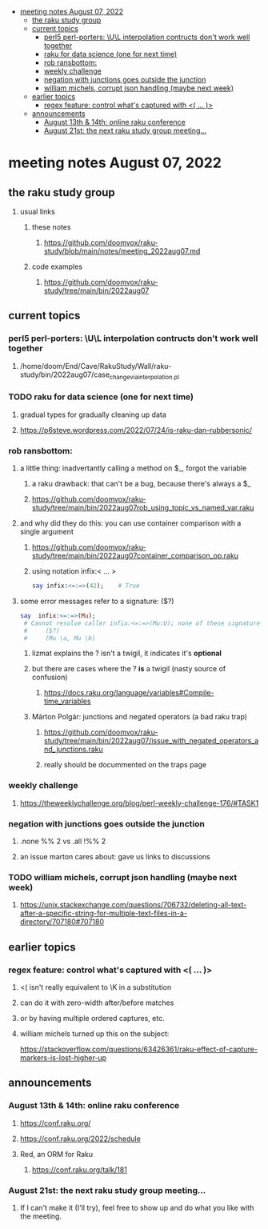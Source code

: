 - [meeting notes August 07, 2022](#org050b04e)
  - [the raku study group](#org0a8fee2)
  - [current topics](#orgf91d44c)
    - [perl5 perl-porters: \U\L interpolation contructs don't work well together](#org2c5cb9a)
    - [raku for data science  (one for next time)](#orgf837e04)
    - [rob ransbottom:](#org8491330)
    - [weekly challenge](#org171fe2f)
    - [negation with junctions goes outside the junction](#org29a4640)
    - [william michels, corrupt json handling (maybe next week)](#orgbb636d6)
  - [earlier topics](#orgc267f68)
    - [regex feature: control what's captured with <( &#x2026; )>](#org5311426)
  - [announcements](#org34d891e)
    - [August 13th & 14th: online raku conference](#org5183fa0)
    - [August 21st: the next raku study group meeting&#x2026;](#orgc95773e)


<a id="org050b04e"></a>

# meeting notes August 07, 2022


<a id="org0a8fee2"></a>

## the raku study group

1.  usual links

    1.  these notes
    
        1.  <https://github.com/doomvox/raku-study/blob/main/notes/meeting_2022aug07.md>
    
    2.  code examples
    
        1.  <https://github.com/doomvox/raku-study/tree/main/bin/2022aug07>


<a id="orgf91d44c"></a>

## current topics


<a id="org2c5cb9a"></a>

### perl5 perl-porters: \U\L interpolation contructs don't work well together

1.  /home/doom/End/Cave/RakuStudy/Wall/raku-study/bin/2022aug07/case<sub>change</sub><sub>via</sub><sub>interpolation.pl</sub>


<a id="orgf837e04"></a>

### TODO raku for data science  (one for next time)

1.  gradual types for gradually cleaning up data

2.  <https://p6steve.wordpress.com/2022/07/24/is-raku-dan-rubbersonic/>


<a id="org8491330"></a>

### rob ransbottom:

1.  a little thing: inadvertantly calling a method on $\_, forgot the variable

    1.  a raku drawback: that can't be a bug, because there's always a $\_
    
    2.  <https://github.com/doomvox/raku-study/tree/main/bin/2022aug07rob_using_topic_vs_named_var.raku>

2.  and why did they do this: you can use container comparison with a single argument

    1.  <https://github.com/doomvox/raku-study/tree/main/bin/2022aug07container_comparison_op.raku>
    
    2.  using notation infix:< &#x2026; >
    
        ```raku
        say infix:<=:=>(42);    # True
        ```

3.  some error messages refer to a signature: ($?)

    ```raku
    say  infix:<=:=>(Mu); 
     # Cannot resolve caller infix:<=:=>(Mu:U); none of these signatures match:
     #     ($?)
     #     (Mu \a, Mu \b)
    ```
    
    1.  lizmat explains the ? isn't a twigil, it indicates it's **optional**
    
    2.  but there are cases where the ? **is** a twigil (nasty source of confusion)
    
        1.  <https://docs.raku.org/language/variables#Compile-time_variables>
    
    3.  Márton Polgár: junctions and negated operators (a bad raku trap)
    
        1.  <https://github.com/doomvox/raku-study/tree/main/bin/2022aug07/issue_with_negated_operators_and_junctions.raku>
        
        2.  really should be docummented on the traps page


<a id="org171fe2f"></a>

### weekly challenge

1.  <https://theweeklychallenge.org/blog/perl-weekly-challenge-176/#TASK1>


<a id="org29a4640"></a>

### negation with junctions goes outside the junction

1.  .none %% 2 vs  .all  !%% 2

2.  an issue marton cares about: gave us links to discussions


<a id="orgbb636d6"></a>

### TODO william michels, corrupt json handling (maybe next week)

1.  <https://unix.stackexchange.com/questions/706732/deleting-all-text-after-a-specific-string-for-multiple-text-files-in-a-directory/707180#707180>


<a id="orgc267f68"></a>

## earlier topics


<a id="org5311426"></a>

### regex feature: control what's captured with <( &#x2026; )>

1.  <( isn't really equivalent to \K in a substitution

2.  can do it with zero-width after/before matches

3.  or by having multiple ordered captures, etc.

4.  william michels turned up this on the subject:

    <https://stackoverflow.com/questions/63426361/raku-effect-of-capture-markers-is-lost-higher-up>


<a id="org34d891e"></a>

## announcements


<a id="org5183fa0"></a>

### August 13th & 14th: online raku conference

1.  <https://conf.raku.org/>

2.  <https://conf.raku.org/2022/schedule>

3.  Red, an ORM for Raku

    1.  <https://conf.raku.org/talk/181>


<a id="orgc95773e"></a>

### August 21st: the next raku study group meeting&#x2026;

1.  If I can't make it (I'll try), feel free to show up and do what you like with the meeting.
